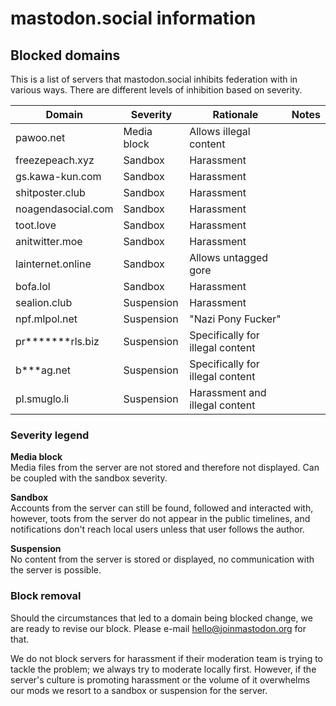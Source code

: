# mastodon.social information
## Blocked domains

This is a list of servers that mastodon.social inhibits federation with in various ways. There are different levels of inhibition based on severity.

|Domain|Severity|Rationale|Notes|
|------|---------|--------|-----|
|pawoo.net         |Media block|Allows illegal content|
|freezepeach.xyz   |Sandbox    |Harassment|
|gs.kawa-kun.com   |Sandbox    |Harassment|
|shitposter.club   |Sandbox    |Harassment|
|noagendasocial.com|Sandbox    |Harassment|
|toot.love         |Sandbox    |Harassment|
|anitwitter.moe    |Sandbox    |Harassment|
|lainternet.online |Sandbox    |Allows untagged gore|
|bofa.lol          |Sandbox    |Harassment|
|sealion.club      |Suspension |Harassment|
|npf.mlpol.net     |Suspension |"Nazi Pony Fucker"|
|pr*******rls.biz  |Suspension |Specifically for illegal content|
|b***ag.net        |Suspension |Specifically for illegal content|
|pl.smuglo.li      |Suspension |Harassment and illegal content|

### Severity legend

**Media block**  
Media files from the server are not stored and therefore not displayed. Can be coupled with the sandbox severity.

**Sandbox**  
Accounts from the server can still be found, followed and interacted with, however, toots from the server do not appear in the public timelines, and notifications don't reach local users unless that user follows the author.

**Suspension**  
No content from the server is stored or displayed, no communication with the server is possible.

### Block removal

Should the circumstances that led to a domain being blocked change, we are ready to revise our block. Please e-mail <hello@joinmastodon.org> for that.

We do not block servers for harassment if their moderation team is trying to tackle the problem; we always try to moderate locally first. However, if the server's culture is promoting harassment or the volume of it overwhelms our mods we resort to a sandbox or suspension for the server.
